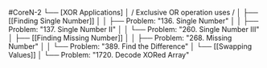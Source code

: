 #CoreN-2
└── [XOR Applications]
    │   / Exclusive OR operation uses /
    │
    ├── [[Finding Single Number]]
    │   │   ├── Problem: "136. Single Number"
    │   │   ├── Problem: "137. Single Number II"
    │   │   └── Problem: "260. Single Number III"
    │
    ├── [[Finding Missing Number]]
    │   │   ├── Problem: "268. Missing Number"
    │   │   └── Problem: "389. Find the Difference"
    │
    └── [[Swapping Values]]
        │   └── Problem: "1720. Decode XORed Array"
